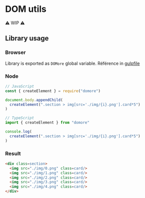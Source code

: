 # DOM utils

⚠️ WIP ⚠️

## Library usage

### Browser

Library is exported as `DOMore` global variable. Référence in [gulpfile](./gulpfile.js#L17)

### Node

```js
// JavaScript  
const { createElement } = require("domore")

document.body.appendChild(
  createElement(".section > img[src='./img/{i}.png'].card*5")
)
```

```ts
// TypeScript  
import { createElement } from "domore"

console.log(
  createElement(".section > img[src='./img/{i}.png'].card*5")
)
```

### Result

```html
<div class=section>
  <img src="./img/0.png" class=card/>
  <img src="./img/1.png" class=card/>
  <img src="./img/2.png" class=card/>
  <img src="./img/3.png" class=card/>
  <img src="./img/4.png" class=card/>
</div>
```
